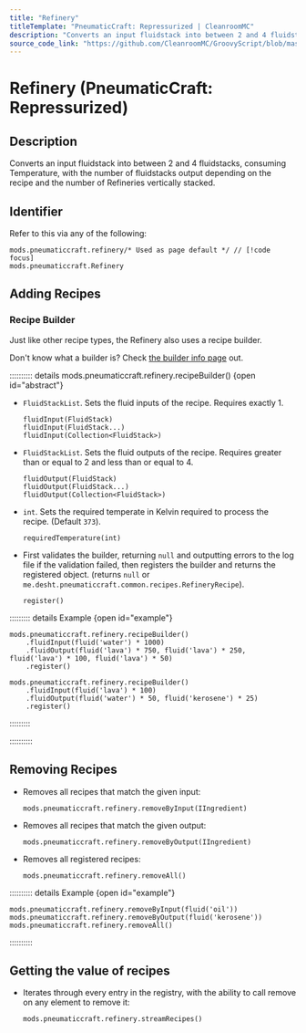 ```yaml
---
title: "Refinery"
titleTemplate: "PneumaticCraft: Repressurized | CleanroomMC"
description: "Converts an input fluidstack into between 2 and 4 fluidstacks, consuming Temperature, with the number of fluidstacks output depending on the recipe and the number of Refineries vertically stacked."
source_code_link: "https://github.com/CleanroomMC/GroovyScript/blob/master/src/main/java/com/cleanroommc/groovyscript/compat/mods/pneumaticcraft/Refinery.java"
---
```


# Refinery (PneumaticCraft: Repressurized)

## Description

Converts an input fluidstack into between 2 and 4 fluidstacks, consuming Temperature, with the number of fluidstacks output depending on the recipe and the number of Refineries vertically stacked.

## Identifier

Refer to this via any of the following:

```groovy:no-line-numbers {1}
mods.pneumaticcraft.refinery/* Used as page default */ // [!code focus]
mods.pneumaticcraft.Refinery
```


## Adding Recipes

### Recipe Builder

Just like other recipe types, the Refinery also uses a recipe builder.

Don't know what a builder is? Check [the builder info page](../../getting_started/builder.md) out.

:::::::::: details mods.pneumaticcraft.refinery.recipeBuilder() {open id="abstract"}
- `FluidStackList`. Sets the fluid inputs of the recipe. Requires exactly 1.

    ```groovy:no-line-numbers
    fluidInput(FluidStack)
    fluidInput(FluidStack...)
    fluidInput(Collection<FluidStack>)
    ```

- `FluidStackList`. Sets the fluid outputs of the recipe. Requires greater than or equal to 2 and less than or equal to 4.

    ```groovy:no-line-numbers
    fluidOutput(FluidStack)
    fluidOutput(FluidStack...)
    fluidOutput(Collection<FluidStack>)
    ```

- `int`. Sets the required temperate in Kelvin required to process the recipe. (Default `373`).

    ```groovy:no-line-numbers
    requiredTemperature(int)
    ```

- First validates the builder, returning `null` and outputting errors to the log file if the validation failed, then registers the builder and returns the registered object. (returns `null` or `me.desht.pneumaticcraft.common.recipes.RefineryRecipe`).

    ```groovy:no-line-numbers
    register()
    ```

::::::::: details Example {open id="example"}
```groovy:no-line-numbers
mods.pneumaticcraft.refinery.recipeBuilder()
    .fluidInput(fluid('water') * 1000)
    .fluidOutput(fluid('lava') * 750, fluid('lava') * 250, fluid('lava') * 100, fluid('lava') * 50)
    .register()

mods.pneumaticcraft.refinery.recipeBuilder()
    .fluidInput(fluid('lava') * 100)
    .fluidOutput(fluid('water') * 50, fluid('kerosene') * 25)
    .register()
```

:::::::::

::::::::::

## Removing Recipes

- Removes all recipes that match the given input:

    ```groovy:no-line-numbers
    mods.pneumaticcraft.refinery.removeByInput(IIngredient)
    ```

- Removes all recipes that match the given output:

    ```groovy:no-line-numbers
    mods.pneumaticcraft.refinery.removeByOutput(IIngredient)
    ```

- Removes all registered recipes:

    ```groovy:no-line-numbers
    mods.pneumaticcraft.refinery.removeAll()
    ```

:::::::::: details Example {open id="example"}
```groovy:no-line-numbers
mods.pneumaticcraft.refinery.removeByInput(fluid('oil'))
mods.pneumaticcraft.refinery.removeByOutput(fluid('kerosene'))
mods.pneumaticcraft.refinery.removeAll()
```

::::::::::

## Getting the value of recipes

- Iterates through every entry in the registry, with the ability to call remove on any element to remove it:

    ```groovy:no-line-numbers
    mods.pneumaticcraft.refinery.streamRecipes()
    ```
